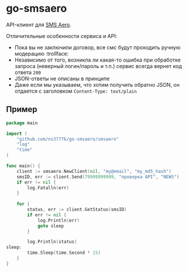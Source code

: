 # go-smsaero

API-клиент для [SMS Aero](http://smsaero.ru/).

Отличительные особенности сервиса и API:
- Пока вы не заключили договор, все смс будут проходить ручную модерацию :trollface:
- Независимо от того, возникла ли какая-то ошибка при обработке запроса (неверный логин/пароль и т.п.) сервис всегда вернет код ответа `200`
- JSON-ответы не описаны в принципе
- Даже если мы указываем, что хотим получить обратно JSON, он отдается с заголовком `Content-Type: text/plain`


## Пример

```go
package main

import (
    "github.com/ns3777k/go-smsaero/smsaero"
    "log"
    "time"
)

func main() {
    client := smsaero.NewClient(nil, "my@email", "my_md5_hash")
    smsID, err := client.Send(79999999999, "проверка API", "NEWS")
    if err != nil {
        log.Fatalln(err)
    }
    
    for {
        status, err := client.GetStatus(smsID)
        if err != nil {
            log.Println(err)
            goto sleep
        }

        log.Println(status)
sleep:
        time.Sleep(time.Second * 15)
    }
}
```
